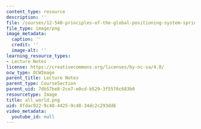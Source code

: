 ```yaml
---
content_type: resource
description: ''
file: /courses/12-540-principles-of-the-global-positioning-system-spring-2012/8fdac9229c4844259c4834dc2c293dd6_all_world.png
file_type: image/png
image_metadata:
  caption: ''
  credit: ''
  image-alt: ''
learning_resource_types:
- Lecture Notes
license: https://creativecommons.org/licenses/by-nc-sa/4.0/
ocw_type: OCWImage
parent_title: Lecture Notes
parent_type: CourseSection
parent_uid: 7db57be8-2ce7-e0cd-b529-3f5578c683b0
resourcetype: Image
title: all_world.png
uid: 8fdac922-9c48-4425-9c48-34dc2c293dd6
video_metadata:
  youtube_id: null
---
```


